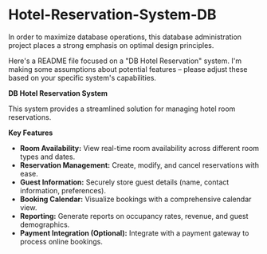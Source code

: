 # Hotel-Reservation-System-DB 

In order to maximize database operations, this database administration project places a strong emphasis on optimal design principles.

Here's a README file focused on a "DB Hotel Reservation" system. I'm making some assumptions about potential features – please adjust these based on your specific system's capabilities.

**DB Hotel Reservation System**

This system provides a streamlined solution for managing hotel room reservations.

**Key Features**

* **Room Availability:** View real-time room availability across different room types and dates.
* **Reservation Management:** Create, modify, and cancel reservations with ease.
* **Guest Information:** Securely store guest details (name, contact information, preferences).
* **Booking Calendar:** Visualize bookings with a comprehensive calendar view.
* **Reporting:** Generate reports on occupancy rates, revenue, and guest demographics. 
* **Payment Integration (Optional):** Integrate with a payment gateway to process online bookings.





